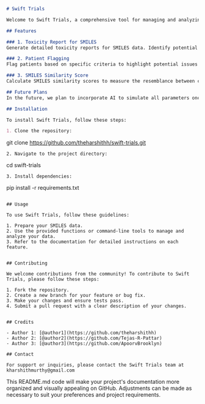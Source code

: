```markdown
# Swift Trials

Welcome to Swift Trials, a comprehensive tool for managing and analyzing SMILES data with a focus on toxicity assessment and patient flagging.

## Features

### 1. Toxicity Report for SMILES
Generate detailed toxicity reports for SMILES data. Identify potential toxic compounds and assess their impact with our sophisticated analysis tools.

### 2. Patient Flagging
Flag patients based on specific criteria to highlight potential issues or concerns. Improve patient management and streamline decision-making processes. Input patient report and get complete information about the patient for drug files.

### 3. SMILES Similarity Score
Calculate SMILES similarity scores to measure the resemblance between chemical structures. Identify similarities and differences to support various research and analysis tasks.

## Future Plans
In the future, we plan to incorporate AI to simulate all parameters once we have enough data.

## Installation

To install Swift Trials, follow these steps:

1. Clone the repository:
   ```
   git clone https://github.com/theharshithh/swift-trials.git
   ```
2. Navigate to the project directory:
   ```
   cd swift-trials
   ```
3. Install dependencies:
   ```
   pip install -r requirements.txt
   ```

## Usage

To use Swift Trials, follow these guidelines:

1. Prepare your SMILES data.
2. Use the provided functions or command-line tools to manage and analyze your data.
3. Refer to the documentation for detailed instructions on each feature.


## Contributing

We welcome contributions from the community! To contribute to Swift Trials, please follow these steps:

1. Fork the repository.
2. Create a new branch for your feature or bug fix.
3. Make your changes and ensure tests pass.
4. Submit a pull request with a clear description of your changes.


## Credits

- Author 1: [@author1](https://github.com/theharshithh)
- Author 2: [@author2](https://github.com/Tejas-R-Pattar)
- Author 3: [@author3](https://github.com/ApoorvBrooklyn)

## Contact

For support or inquiries, please contact the Swift Trials team at kharshithmurthy@gmail.com
```

This README.md code will make your project's documentation more organized and visually appealing on GitHub. Adjustments can be made as necessary to suit your preferences and project requirements.
